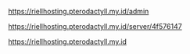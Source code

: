 https://riellhosting.pterodactyll.my.id/admin

https://riellhosting.pterodactyll.my.id/server/4f576147

https://riellhosting.pterodactyll.my.id
